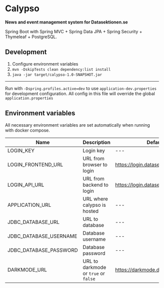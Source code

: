 Calypso
=======

**News and event management system for Datasektionen.se**

Spring Boot with Spring MVC + Spring Data JPA + Spring Security + Thymeleaf + PostgreSQL.

## Development

1. Configure environment variables
2. `mvn -DskipTests clean dependency:list install`
3. `java -jar target/calypso-1.0-SNAPSHOT.jar`

-----------

Run with `-Dspring.profiles.active=dev` to use `application-dev.properties`
for development configuration. All config in this file will override the global
`application.properties`

## Environment variables

All necessary environment variables are set automatically when running with docker compose.

| Name                         | Description                          | Default                           | Example                                  |
| ---------------------------- | ------------------------------------ | --------------------------------- | ---------------------------------------- |
| LOGIN_KEY                    | Login key                            | ---                               | ---                                      |
| LOGIN_FRONTEND_URL           | URL from browser to login            | https://login.datasektionen.se    | http://localhost:7002/                   |
| LOGIN_API_URL                | URL from backend to login            | https://login.datasektionen.se    | http://login:7002/                       |
| APPLICATION_URL              | URL where calypso is hosted          | ---                               | http://localhost.datasektionen.se:8080   |
| JDBC_DATABASE_URL            | URL to database                      | ---                               | jdbc:postgresql://localhost:5432/calypso |
| JDBC_DATABASE_USERNAME       | Database username                    | ---                               | user                                     |
| JDBC_DATABASE_PASSWORD       | Database password                    | ---                               | password                                 |
| DARKMODE_URL                 | URL to darkmode or `true` or `false` | https://darkmode.datasektionen.se | http://localhost:2000                    |
